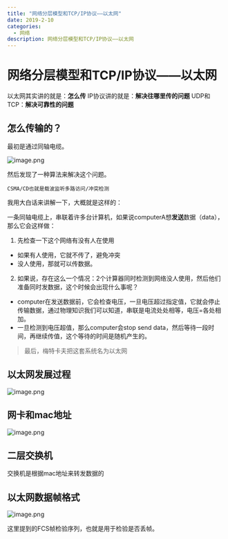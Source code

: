 ```yaml
---
title: "网络分层模型和TCP/IP协议——以太网"
date: 2019-2-10
categories:
  - 网络
description: 网络分层模型和TCP/IP协议——以太网
---
```


# 网络分层模型和TCP/IP协议——以太网

以太网其实讲的就是：**怎么传**
IP协议讲的就是：**解决往哪里传的问题**
UDP和TCP：**解决可靠性的问题**

## 怎么传输的？

最初是通过同轴电缆。

![image.png](https://upload-images.jianshu.io/upload_images/3378252-326cedfc950775d9.png?imageMogr2/auto-orient/strip%7CimageView2/2/w/1240)

然后发现了一种算法来解决这个问题。

`CSMA/CD也就是载波监听多路访问/冲突检测`

我用大白话来讲解一下，大概就是这样的：

一条同轴电缆上，串联着许多台计算机，如果说computerA想**发送**数据（data），那么它会这样做：
1. 先检查一下这个网络有没有人在使用
  - 如果有人使用，它就不传了，避免冲突
- 没人使用，那就可以传数据。
2. 如果说，存在这么一个情况：2个计算器同时检测到网络没人使用，然后他们准备同时发数据，这个时候会出现什么事呢？
- computer在发送数据前，它会检查电压，一旦电压超过指定值，它就会停止传输数据，通过物理知识我们可以知道，串联是电流处处相等，电压=各处相加。
- 一旦检测到电压超值，那么computer会stop send data，然后等待一段时间，再继续传值，这个等待的时间是随机产生的。

> 最后，梅特卡夫把这套系统名为以太网

## 以太网发展过程

![image.png](https://upload-images.jianshu.io/upload_images/3378252-f0b14a36825a9622.png?imageMogr2/auto-orient/strip%7CimageView2/2/w/1240)

## 网卡和mac地址

![image.png](https://upload-images.jianshu.io/upload_images/3378252-6139a4a792ed653b.png?imageMogr2/auto-orient/strip%7CimageView2/2/w/1240)

## 二层交换机

交换机是根据mac地址来转发数据的

## 以太网数据帧格式

![image.png](https://upload-images.jianshu.io/upload_images/3378252-4d2a95284fb71234.png?imageMogr2/auto-orient/strip%7CimageView2/2/w/1240)

这里提到的FCS帧检验序列，也就是用于检验是否丢帧。